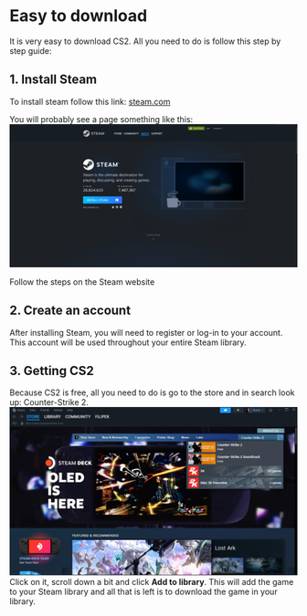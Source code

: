 # Easy to download
It is very easy to download CS2. All you need to do is follow this step by step guide:

## 1. Install Steam
To install steam follow this link: [steam.com](https://store.steampowered.com/about/)

You will probably see a page something like this:
![](steamscreen.png)

Follow the steps on the Steam website

## 2. Create an account
After installing Steam, you will need to register or log-in to your account. This account will be used throughout your entire Steam library.

## 3. Getting CS2
Because CS2 is free, all you need to do is go to the store and in search look up: Counter-Strike 2. 
![](storesteam.png)
Click on it, scroll down a bit and click **Add to library**. 
This will add the game to your Steam library and all that is left is to download the game in your library.

